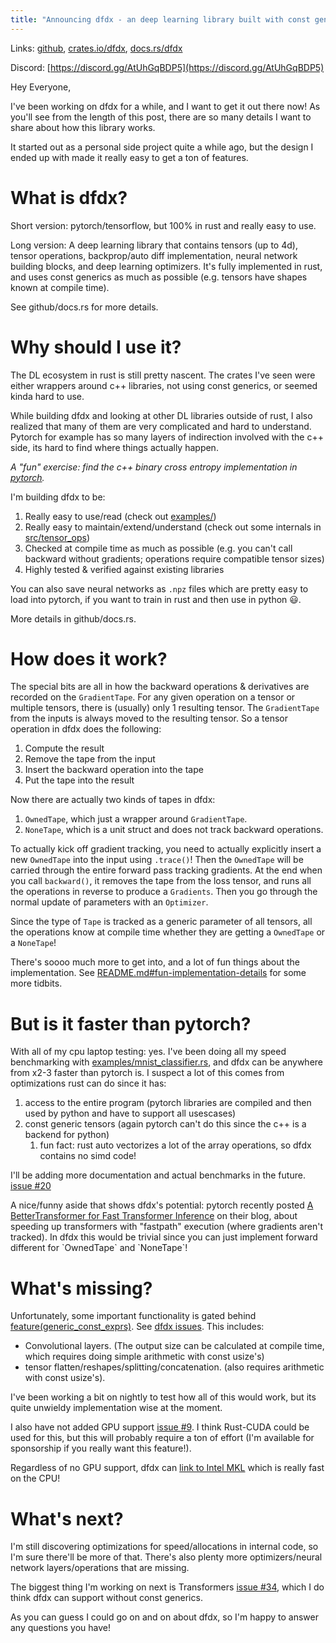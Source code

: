 ```yaml
---
title: "Announcing dfdx - an deep learning library built with const generics"
---
```


Links: [github](https://github.com/coreylowman/dfdx), [crates.io/dfdx](https://crates.io/crates/dfdx), [docs.rs/dfdx](https://docs.rs/dfdx/latest/dfdx/)

Discord: [https://discord.gg/AtUhGqBDP5](https://discord.gg/AtUhGqBDP5)

Hey Everyone,

I've been working on dfdx for a while, and I want to get it out there now! As you'll see from the length of this post, there are so many details I want to share about how this library works.

It started out as a personal side project quite a while ago, but the design I ended up with made it really easy to get a ton of features.

# What is dfdx?

Short version: pytorch/tensorflow, but 100% in rust and really easy to use.

Long version: A deep learning library that contains tensors (up to 4d), tensor operations, backprop/auto diff implementation, neural network building blocks, and deep learning optimizers. It's fully implemented in rust, and uses const generics as much as possible (e.g. tensors have shapes known at compile time).

See github/docs.rs for more details.

# Why should I use it?

The DL ecosystem in rust is still pretty nascent. The crates I've seen were either wrappers around c++ libraries, not using const generics, or seemed kinda hard to use.

While building dfdx and looking at other DL libraries outside of rust, I also realized that many of them are very complicated and hard to understand. Pytorch for example has so many layers of indirection involved with the c++ side, its hard to find where things actually happen.

*A "fun" exercise: find the c++ binary cross entropy implementation in* [*pytorch*](https://github.com/pytorch/pytorch)*.*

I'm building dfdx to be:

1. Really easy to use/read (check out [examples/](https://github.com/coreylowman/dfdx/tree/main/examples))
2. Really easy to maintain/extend/understand (check out some internals in [src/tensor\_ops](https://github.com/coreylowman/dfdx/tree/main/src/tensor_ops))
3. Checked at compile time as much as possible (e.g. you can't call backward without gradients; operations require compatible tensor sizes)
4. Highly tested & verified against existing libraries

You can also save neural networks as `.npz` files which are pretty easy to load into pytorch, if you want to train in rust and then use in python 😃.

More details in github/docs.rs.

# How does it work?

The special bits are all in how the backward operations & derivatives are recorded on the `GradientTape`. For any given operation on a tensor or multiple tensors, there is (usually) only 1 resulting tensor. The `GradientTape` from the inputs is always moved to the resulting tensor. So a tensor operation in dfdx does the following:

1. Compute the result
2. Remove the tape from the input
3. Insert the backward operation into the tape
4. Put the tape into the result

Now there are actually two kinds of tapes in dfdx:

1. `OwnedTape`, which just a wrapper around `GradientTape`.
2. `NoneTape`, which is a unit struct and does not track backward operations.

To actually kick off gradient tracking, you need to actually explicitly insert a new `OwnedTape` into the input using `.trace()`! Then the `OwnedTape` will be carried through the entire forward pass tracking gradients. At the end when you call `backward()`, it removes the tape from the loss tensor, and runs all the operations in reverse to produce a `Gradients`. Then you go through the normal update of parameters with an `Optimizer`.

Since the type of `Tape` is tracked as a generic parameter of all tensors, all the operations know at compile time whether they are getting a `OwnedTape` or a `NoneTape`!

There's soooo much more to get into, and a lot of fun things about the implementation. See [README.md#fun-implementation-details](https://github.com/coreylowman/dfdx#funnotable-implementation-details) for some more tidbits.

# But is it faster than pytorch?

With all of my cpu laptop testing: yes. I've been doing all my speed benchmarking with [examples/mnist\_classifier.rs](https://github.com/coreylowman/dfdx/blob/main/examples/mnist_classifier.rs), and dfdx can be anywhere from x2-3 faster than pytorch is. I suspect a lot of this comes from optimizations rust can do since it has:

1. access to the entire program (pytorch libraries are compiled and then used by python and have to support all usescases)
2. const generic tensors (again pytorch can't do this since the c++ is a backend for python)
   1. fun fact: rust auto vectorizes a lot of the array operations, so dfdx contains no simd code!

I'll be adding more documentation and actual benchmarks in the future. [issue #20](https://github.com/coreylowman/dfdx/issues/20)

A nice/funny aside that shows dfdx's potential: pytorch recently posted [A BetterTransformer for Fast Transformer Inference](https://pytorch.org/blog/a-better-transformer-for-fast-transformer-encoder-inference/?utm_source=social&utm_medium=pytorch&utm_campaign=organic&utm_content=linkedin) on their blog, about speeding up transformers with "fastpath" execution (where gradients aren't tracked). In dfdx this would be trivial since you can just implement forward different for \`OwnedTape\` and \`NoneTape\`!

# What's missing?

Unfortunately, some important functionality is gated behind [feature(generic\_const\_exprs)](https://github.com/rust-lang/rust/issues/76560). See [dfdx issues](https://github.com/coreylowman/dfdx/issues?q=is%3Aopen+is%3Aissue+label%3Afeature%28generic_const_exprs%29). This includes:

* Convolutional layers. (The output size can be calculated at compile time, which requires doing simple arithmetic with const usize's)
* tensor flatten/reshapes/splitting/concatenation. (also requires arithmetic with const usize's).

I've been working a bit on nightly to test how all of this would work, but its quite unwieldy implementation wise at the moment.

I also have not added GPU support [issue #9](https://github.com/coreylowman/dfdx/issues/9). I think Rust-CUDA could be used for this, but this will probably require a ton of effort (I'm available for sponsorship if you really want this feature!).

Regardless of no GPU support, dfdx can [link to Intel MKL](https://github.com/coreylowman/dfdx#blas-libraries) which is really fast on the CPU!

# What's next?

I'm still discovering optimizations for speed/allocations in internal code, so I'm sure there'll be more of that. There's also plenty more optimizers/neural network layers/operations that are missing.

The biggest thing I'm working on next is Transformers [issue #34](https://github.com/coreylowman/dfdx/issues/34), which I do think dfdx can support without const generics.

As you can guess I could go on and on about dfdx, so I'm happy to answer any questions you have!